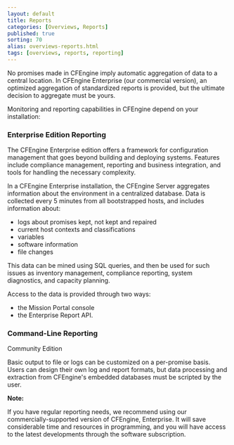 ```yaml
---
layout: default
title: Reports
categories: [Overviews, Reports]
published: true
sorting: 70
alias: overviews-reports.html
tags: [overviews, reports, reporting]
---
```


No promises made in CFEngine imply automatic aggregation of data to a central location. In
CFEngine Enterprise (our commercial version), an optimized aggregation of standardized
reports is provided, but the ultimate decision to aggregate must be yours.

Monitoring and reporting capabilities in CFEngine depend on your installation:

### Enterprise Edition Reporting

The CFEngine Enterprise edition offers a framework for configuration 
management that goes beyond building and deploying systems. Features include 
compliance management, reporting and business integration, and tools for 
handling the necessary complexity.

In a CFEngine Enterprise installation, the CFEngine Server aggregates 
information about the environment in a centralized database. Data is collected 
every 5 minutes from all bootstrapped hosts, and includes information about:

* logs about promises kept, not kept and repaired
* current host contexts and classifications
* variables
* software information
* file changes

This data can be mined using SQL queries, and then be used for such issues as inventory 
management, compliance reporting, system diagnostics, and capacity planning.

Access to the data is provided through two ways:

* the Mission Portal console
* the Enterprise Report API.


### Command-Line Reporting

Community Edition 

Basic output to file or logs can be customized on a per-promise basis.
Users can design their own log and report formats, but data processing and extraction from
CFEngine's embedded databases must be scripted by the user.

**Note:**

If you have regular reporting needs, we recommend using our commercially-supported version
of CFEngine, Enterprise. It will save considerable time and resources in
programming, and you will have access to the latest developments through the software
subscription.